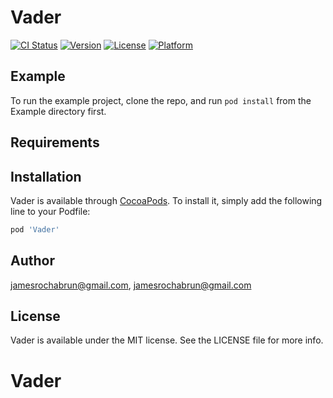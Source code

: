 # Vader

[![CI Status](https://img.shields.io/travis/jamesrochabrun@gmail.com/Vader.svg?style=flat)](https://travis-ci.org/jamesrochabrun@gmail.com/Vader)
[![Version](https://img.shields.io/cocoapods/v/Vader.svg?style=flat)](https://cocoapods.org/pods/Vader)
[![License](https://img.shields.io/cocoapods/l/Vader.svg?style=flat)](https://cocoapods.org/pods/Vader)
[![Platform](https://img.shields.io/cocoapods/p/Vader.svg?style=flat)](https://cocoapods.org/pods/Vader)

## Example

To run the example project, clone the repo, and run `pod install` from the Example directory first.

## Requirements

## Installation

Vader is available through [CocoaPods](https://cocoapods.org). To install
it, simply add the following line to your Podfile:

```ruby
pod 'Vader'
```

## Author

jamesrochabrun@gmail.com, jamesrochabrun@gmail.com

## License

Vader is available under the MIT license. See the LICENSE file for more info.
# Vader
